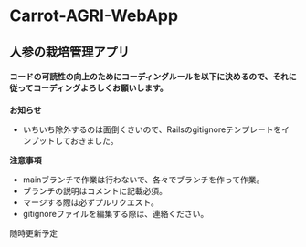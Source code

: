 # Carrot-AGRI-WebApp
## 人参の栽培管理アプリ

#### コードの可読性の向上のためにコーディングルールを以下に決めるので、それに従ってコーディングよろしくお願いします。


**お知らせ**
- いちいち除外するのは面倒くさいので、Railsのgitignoreテンプレートをインプットしておきました。


**注意事項**
- mainブランチで作業は行わないで、各々でブランチを作って作業。
- ブランチの説明はコメントに記載必須。
- マージする際は必ずプルリクエスト。
- gitignoreファイルを編集する際は、連絡ください。


随時更新予定
